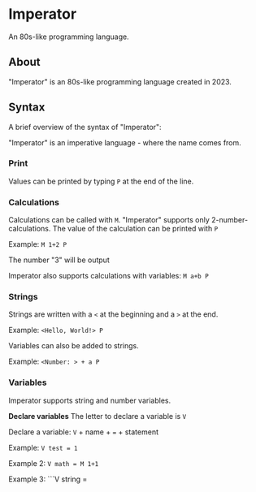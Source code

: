 # Imperator
An 80s-like programming language.

## About
"Imperator" is an 80s-like programming language created in 2023.

## Syntax
A brief overview of the syntax of "Imperator":

"Imperator" is an imperative language - where the name comes from.

### Print
Values can be printed by typing ```P``` at the end of the line.

### Calculations
Calculations can be called with ```M```. "Imperator" supports only 2-number-calculations. The value of the calculation can be printed with ```P```

Example: ```M 1+2 P``` 

The number "3" will be output

Imperator also supports calculations with variables: ```M a+b P```

### Strings
Strings are written with a ```<``` at the beginning and a ```>``` at the end.

Example: ```<Hello, World!> P```

Variables can also be added to strings.

Example: ```<Number: > + a P```

### Variables
Imperator supports string and number variables.

**Declare variables**
The letter to declare a variable is ```V```

Declare a variable: ```V``` + name + ```=``` + statement

Example: ```V test = 1```

Example 2: ```V math = M 1+1```

Example 3: ```V string = <Test>
